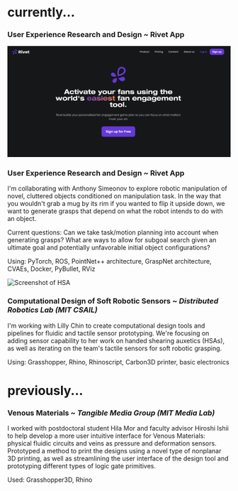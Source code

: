 <link rel="shortcut icon" type="image/x-icon" href="favicon.ico">

# currently...

### User Experience Research and Design ~ Rivet App

![Rivet landing page](/assets/rivetlandingpage.png)

### User Experience Research and Design ~ Rivet App
    
I'm collaborating with Anthony Simeonov to explore robotic manipulation of novel, cluttered objects conditioned on manipulation task. In the way that you wouldn't grab a mug by its rim if you wanted to flip it upside down, we want to generate grasps that depend on what the robot intends to do with an object.
    
Current questions: Can we take task/motion planning into account when generating grasps? What are ways to allow for subgoal search given an ultimate goal and potentially unfavorable initial object configurations?
    
Using: PyTorch, ROS, PointNet++ architecture, GraspNet architecture, CVAEs, Docker, PyBullet, RViz

<img src='assets/hsa_screencap.jpg' alt='Screenshot of HSA' width='300'>

### Computational Design of Soft Robotic Sensors ~ _Distributed Robotics Lab (MIT CSAIL)_
    
I'm working with Lilly Chin to create computational design tools and pipelines for fluidic and tactile sensor prototyping. We're focusing on adding sensor capability to her work on handed shearing auxetics (HSAs), as well as iterating on the team's tactile sensors for soft robotic grasping.

Using: Grasshopper, Rhino, Rhinoscript, Carbon3D printer, basic electronics

# previously...

### Venous Materials ~ _Tangible Media Group (MIT Media Lab)_
    
I worked with postdoctoral student Hila Mor and faculty advisor Hiroshi Ishii to help develop a more user intuitive interface for Venous Materials: physical fluidic circuits and veins as pressure and deformation sensors. Prototyped a method to print the designs using a novel type of nonplanar 3D printing, as well as streamlining the user interface of the design tool and prototyping different types of logic gate primitives.

Used: Grasshopper3D, Rhino

